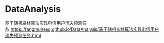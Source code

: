 # DataAnalysis
基于随机森林算法实现电信用户流失预测任务:https://fangmuheng.github.io/DataAnalysis/基于随机森林算法实现电信用户流失预测任务.html<p>
